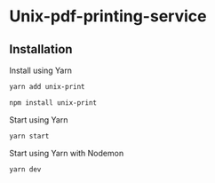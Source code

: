 # Unix-pdf-printing-service

## Installation

Install using Yarn

```bash
yarn add unix-print
```

```bash
npm install unix-print
```

Start using Yarn

```bash
yarn start
```

Start using Yarn with Nodemon

```bash
yarn dev
```